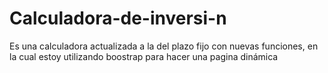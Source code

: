 # Calculadora-de-inversi-n
Es una calculadora actualizada a la del plazo fijo con nuevas funciones, en la cual estoy utilizando boostrap para hacer una pagina dinámica
